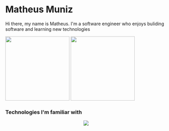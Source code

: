 # Matheus Muniz

Hi there, my name is Matheus. I'm a software engineer who enjoys buliding software and learning new technologies

<div>
    <img height="200em" src="https://github-readme-stats-ten-gilt.vercel.app/api?username=MunizMat&show_icons=true&theme=dracula&count_private=true">
    <img height="200em" src="https://github-readme-stats-ten-gilt.vercel.app/api/top-langs/?username=MunizMat&theme=dracula">
</div>

### Technologies I'm familiar with

<p align="center">
  <a href="https://skillicons.dev">
    <img src="https://skillicons.dev/icons?i=ts,go,js,nodejs,react,apollo,aws,docker,graphql,mongodb,mysql,nextjs,postgresql" />
  </a>
</p>
